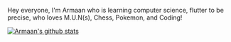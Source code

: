 Hey everyone, I'm Armaan who is learning computer science, flutter to be precise, who loves M.U.N(s), Chess, Pokemon, and Coding!

[![Armaan's github stats](https://github-readme-stats.vercel.app/api?username=0Armaan025)](https://github.com/anuraghazra/github-readme-stats)
